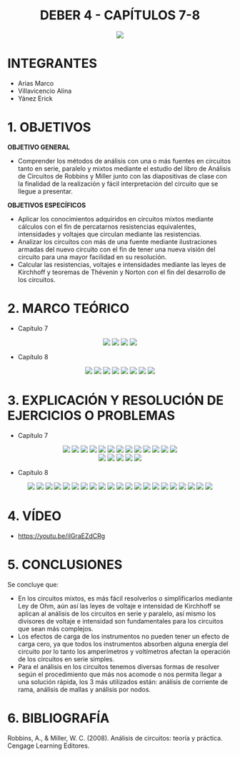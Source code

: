 <div align="center">

# DEBER 4 - CAPÍTULOS 7-8
  
![](https://github.com/erickyanez1/IMAGENES-DEBER-1/blob/main/espe.png) 

</div>

# **INTEGRANTES**

- Arias Marco
- Villavicencio Alina
- Yánez Erick


# **1. OBJETIVOS**

**OBJETIVO GENERAL**
  - Comprender los métodos de análisis con una o más fuentes en circuitos tanto en serie, paralelo y mixtos mediante el estudio del libro de Análisis de Circuitos de Robbins y Miller junto con las diapositivas de clase con la finalidad de la realización y fácil interpretación del circuito que se llegue a presentar.
 
 **OBJETIVOS ESPECÍFICOS**
  - Aplicar los conocimientos adquiridos en circuitos mixtos mediante cálculos con el fin de percatarnos resistencias equivalentes, intensidades y voltajes que circulan mediante las resistencias.
  - Analizar los circuitos con más de una fuente mediante ilustraciones armadas del nuevo circuito con el fin de tener una nueva visión del circuito para una mayor facilidad en su resolución.
  - Calcular las resistencias, voltajes e intensidades mediante las leyes de Kirchhoff y teoremas de Thévenin y Norton con el fin del desarrollo de los circuitos.
  
# **2. MARCO TEÓRICO**

- Capítulo 7
<div align="center">

![](https://github.com/erickyanez1/DEBER4/blob/main/IMG/MarcoTeorico_1.png)
![](https://github.com/erickyanez1/DEBER4/blob/main/IMG/MarcoTeorico_2.png)
![](https://github.com/erickyanez1/DEBER4/blob/main/IMG/MarcoTeorico_3.png)
![](https://github.com/erickyanez1/DEBER4/blob/main/IMG/MarcoTeorico_4.png)
  
  
  


</div>


- Capítulo 8
<div align="center">

![](https://github.com/erickyanez1/DEBER4/blob/main/IMG/MapaCap8_P1.jpg)
![](https://github.com/erickyanez1/DEBER4/blob/main/IMG/MapaCap8_P2.jpg)
![](https://github.com/erickyanez1/DEBER4/blob/main/IMG/MapaCap8_P3.jpg)
![](https://github.com/erickyanez1/DEBER4/blob/main/IMG/MapaCap8_P4.jpg)
![](https://github.com/erickyanez1/DEBER4/blob/main/IMG/MapaCap8_P5.jpg)
![](https://github.com/erickyanez1/DEBER4/blob/main/IMG/MapaCap8_P6.jpg)
![](https://github.com/erickyanez1/DEBER4/blob/main/IMG/MapaCap8_P7.jpg)
![](https://github.com/erickyanez1/DEBER4/blob/main/IMG/MapaCap8_P8.jpg)

</div>




# **3. EXPLICACIÓN Y RESOLUCIÓN DE EJERCICIOS O PROBLEMAS**

- Capítulo 7
<div align="center">

  
![](https://github.com/erickyanez1/DEBER4/blob/main/IMG/7-1.PNG) 
![](https://github.com/erickyanez1/DEBER4/blob/main/IMG/7-3.PNG)
![](https://github.com/erickyanez1/DEBER4/blob/main/IMG/7-5.PNG)
![](https://github.com/erickyanez1/DEBER4/blob/main/IMG/7-7.PNG)
![](https://github.com/erickyanez1/DEBER4/blob/main/IMG/7-9.PNG)
![](https://github.com/erickyanez1/DEBER4/blob/main/IMG/7-11.1.PNG)
![](https://github.com/erickyanez1/DEBER4/blob/main/IMG/7-11.2.PNG)
![](https://github.com/erickyanez1/DEBER4/blob/main/IMG/7-13.1.PNG)
![](https://github.com/erickyanez1/DEBER4/blob/main/IMG/7-13.2.PNG)
![](https://github.com/erickyanez1/DEBER4/blob/main/IMG/7-13.3.PNG)
![](https://github.com/erickyanez1/DEBER4/blob/main/IMG/7-13.4.PNG)
![](https://github.com/erickyanez1/DEBER4/blob/main/IMG/7-15.PNG)
![](https://github.com/erickyanez1/DEBER4/blob/main/IMG/7-27.PNG)  
![](https://github.com/erickyanez1/DEBER4/blob/main/IMG/7-31.PNG)
![](https://github.com/erickyanez1/DEBER4/blob/main/IMG/Ejer_35_cap7.png)
![](https://github.com/erickyanez1/DEBER4/blob/main/IMG/Ejer_37_cap7.png)
![](https://github.com/erickyanez1/DEBER4/blob/main/IMG/Ejer_39_cap7.png)
![](https://github.com/erickyanez1/DEBER4/blob/main/IMG/Ejer_41_cap7.png) 

</div>

- Capítulo 8
<div align="center">

![](https://github.com/erickyanez1/DEBER4/blob/main/IMG/Ejer_1y3_cap8.png)
![](https://github.com/erickyanez1/DEBER4/blob/main/IMG/Ejer_5y7_cap8.png)
![](https://github.com/erickyanez1/DEBER4/blob/main/IMG/Ejer_9y11_cap8.png)
![](https://github.com/erickyanez1/DEBER4/blob/main/IMG/Ejer_15y17_cap8.png)
![](https://github.com/erickyanez1/DEBER4/blob/main/IMG/Ejer_19_cap8.png)
![](https://github.com/erickyanez1/DEBER4/blob/main/IMG/Ejer_21_cap8.png)
![](https://github.com/erickyanez1/DEBER4/blob/main/IMG/Cap8_P1.jpg) 
![](https://github.com/erickyanez1/DEBER4/blob/main/IMG/Cap8_P2.jpg) 
![](https://github.com/erickyanez1/DEBER4/blob/main/IMG/Cap8_P3.jpg)
![](https://github.com/erickyanez1/DEBER4/blob/main/IMG/Cap8_P4.jpg) 
![](https://github.com/erickyanez1/DEBER4/blob/main/IMG/Cap8_P5.jpg) 
![](https://github.com/erickyanez1/DEBER4/blob/main/IMG/Cap8_P6.jpg) 
![](https://github.com/erickyanez1/DEBER4/blob/main/IMG/Cap8_P7.jpg) 
![](https://github.com/erickyanez1/DEBER4/blob/main/IMG/Cap8_P8.jpg) 
![](https://github.com/erickyanez1/DEBER4/blob/main/IMG/Cap8_P9.jpg) 
![](https://github.com/erickyanez1/DEBER4/blob/main/IMG/Cap8_P10.jpg) 
![](https://github.com/erickyanez1/DEBER4/blob/main/IMG/Cap8_P11.jpg) 
![](https://github.com/erickyanez1/DEBER4/blob/main/IMG/Cap8_P12.jpg)
![](https://github.com/erickyanez1/DEBER4/blob/main/IMG/Cap8_P13.jpg) 
![](https://github.com/erickyanez1/DEBER4/blob/main/IMG/Cap8_P14.jpg) 
![](https://github.com/erickyanez1/DEBER4/blob/main/IMG/Cap8_P15.jpg) 
  
</div>

# **4. VÍDEO**

- https://youtu.be/iIGraEZdCRg

# **5. CONCLUSIONES**

Se concluye que:

- En los circuitos mixtos, es más fácil resolverlos o simplificarlos mediante Ley de Ohm, aún así las leyes de voltaje e intensidad de Kirchhoff se aplican al análisis de los circuitos en serie y paralelo, así mismo los divisores de voltaje e intensidad son fundamentales para los circuitos que sean más complejos.
- Los efectos de carga de los instrumentos no pueden tener un efecto de carga cero, ya que todos los instrumentos absorben alguna energía del circuito por lo tanto los amperímetros y voltímetros afectan la operación de los circuitos en serie simples.
- Para el análisis en los circuitos tenemos diversas formas de resolver según el procedimiento que más nos acomode o nos permita llegar a una solución rápida, los 3 más utilizados están: análisis de corriente de rama, análisis de mallas y análisis por nodos.


# **6. BIBLIOGRAFÍA**

Robbins, A., & Miller, W. C. (2008). Análisis de circuitos: teoría y práctica. Cengage Learning Editores.
